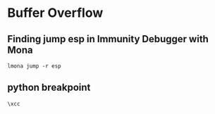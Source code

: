 # Buffer Overflow


## Finding jump esp in Immunity Debugger with Mona

	lmona jump -r esp


## python breakpoint

	\xcc

